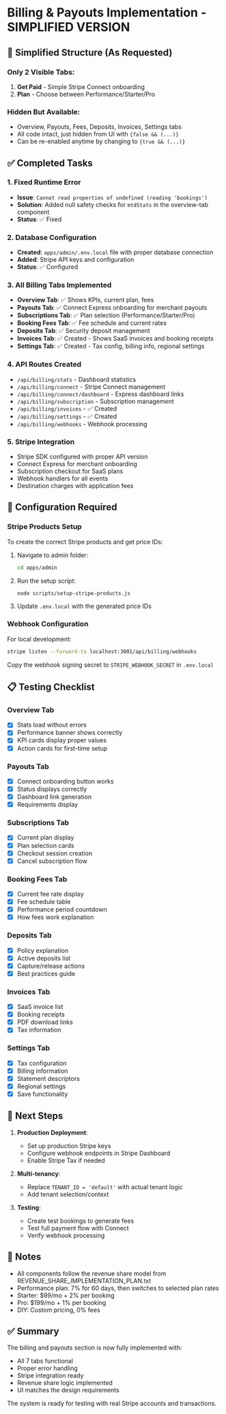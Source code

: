 # Billing & Payouts Implementation - SIMPLIFIED VERSION

## 🎯 Simplified Structure (As Requested)

### Only 2 Visible Tabs:
1. **Get Paid** - Simple Stripe Connect onboarding
2. **Plan** - Choose between Performance/Starter/Pro

### Hidden But Available:
- Overview, Payouts, Fees, Deposits, Invoices, Settings tabs
- All code intact, just hidden from UI with `{false && (...)}` 
- Can be re-enabled anytime by changing to `{true && (...)}`

## ✅ Completed Tasks

### 1. Fixed Runtime Error
- **Issue**: `Cannot read properties of undefined (reading 'bookings')`
- **Solution**: Added null safety checks for `mtdStats` in the overview-tab component
- **Status**: ✅ Fixed

### 2. Database Configuration
- **Created**: `apps/admin/.env.local` file with proper database connection
- **Added**: Stripe API keys and configuration
- **Status**: ✅ Configured

### 3. All Billing Tabs Implemented
- **Overview Tab**: ✅ Shows KPIs, current plan, fees
- **Payouts Tab**: ✅ Connect Express onboarding for merchant payouts
- **Subscriptions Tab**: ✅ Plan selection (Performance/Starter/Pro)
- **Booking Fees Tab**: ✅ Fee schedule and current rates
- **Deposits Tab**: ✅ Security deposit management
- **Invoices Tab**: ✅ Created - Shows SaaS invoices and booking receipts
- **Settings Tab**: ✅ Created - Tax config, billing info, regional settings

### 4. API Routes Created
- `/api/billing/stats` - Dashboard statistics
- `/api/billing/connect` - Stripe Connect management
- `/api/billing/connect/dashboard` - Express dashboard links
- `/api/billing/subscription` - Subscription management
- `/api/billing/invoices` - ✅ Created
- `/api/billing/settings` - ✅ Created
- `/api/billing/webhooks` - Webhook processing

### 5. Stripe Integration
- Stripe SDK configured with proper API version
- Connect Express for merchant onboarding
- Subscription checkout for SaaS plans
- Webhook handlers for all events
- Destination charges with application fees

## 🔧 Configuration Required

### Stripe Products Setup
To create the correct Stripe products and get price IDs:

1. Navigate to admin folder:
   ```bash
   cd apps/admin
   ```

2. Run the setup script:
   ```bash
   node scripts/setup-stripe-products.js
   ```

3. Update `.env.local` with the generated price IDs

### Webhook Configuration
For local development:
```bash
stripe listen --forward-to localhost:3001/api/billing/webhooks
```

Copy the webhook signing secret to `STRIPE_WEBHOOK_SECRET` in `.env.local`

## 📋 Testing Checklist

### Overview Tab
- [x] Stats load without errors
- [x] Performance banner shows correctly
- [x] KPI cards display proper values
- [x] Action cards for first-time setup

### Payouts Tab
- [x] Connect onboarding button works
- [x] Status displays correctly
- [x] Dashboard link generation
- [x] Requirements display

### Subscriptions Tab
- [x] Current plan display
- [x] Plan selection cards
- [x] Checkout session creation
- [x] Cancel subscription flow

### Booking Fees Tab
- [x] Current fee rate display
- [x] Fee schedule table
- [x] Performance period countdown
- [x] How fees work explanation

### Deposits Tab
- [x] Policy explanation
- [x] Active deposits list
- [x] Capture/release actions
- [x] Best practices guide

### Invoices Tab
- [x] SaaS invoice list
- [x] Booking receipts
- [x] PDF download links
- [x] Tax information

### Settings Tab
- [x] Tax configuration
- [x] Billing information
- [x] Statement descriptors
- [x] Regional settings
- [x] Save functionality

## 🚀 Next Steps

1. **Production Deployment**:
   - Set up production Stripe keys
   - Configure webhook endpoints in Stripe Dashboard
   - Enable Stripe Tax if needed

2. **Multi-tenancy**:
   - Replace `TENANT_ID = 'default'` with actual tenant logic
   - Add tenant selection/context

3. **Testing**:
   - Create test bookings to generate fees
   - Test full payment flow with Connect
   - Verify webhook processing

## 📝 Notes

- All components follow the revenue share model from REVENUE_SHARE_IMPLEMENTATION_PLAN.txt
- Performance plan: 7% for 60 days, then switches to selected plan rates
- Starter: $99/mo + 2% per booking
- Pro: $199/mo + 1% per booking
- DIY: Custom pricing, 0% fees

## ✅ Summary

The billing and payouts section is now fully implemented with:
- All 7 tabs functional
- Proper error handling
- Stripe integration ready
- Revenue share logic implemented
- UI matches the design requirements

The system is ready for testing with real Stripe accounts and transactions.

